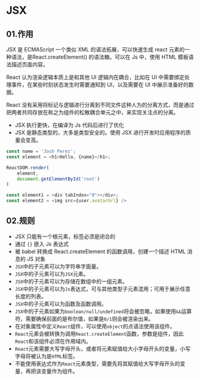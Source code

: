 # JSX
## 01.作用
JSX 是 ECMAScript 一个类似 XML 的语法拓展，可以快速生成 react 元素的一种语法，是React.createElement() 的语法糖。可以在 Js 中，使用 HTML 模板语法描述页面内容。

React 认为渲染逻辑本质上是和其他 UI 逻辑内在耦合，比如在 UI 中需要绑定处理事件，在某些时刻状态发生时需要通知到 UI，以及需要在 UI 中展示准备好的数据。

React 没有采用将标记与逻辑进行分离到不同文件这种人为的分离方式，而是通过把两者共同存放在称之为组件的松散耦合单元之中，来实现关注点的分离。

- JSX 执行更快，在编译为 Js 代码后进行了优化
- JSX 是静态类型的，大多是类型安全的。使用 JSX 进行开发时应用程序的质量会变高。

```js
const name = 'Josh Perez';
const element = <h1>Hello, {name}</h1>;

ReactDOM.render(
	element,
    document.getElementById('root')
)
```
```js
const element1 = <div tabIndex="0"></div>;
const element2 = <img src={user.avatarUrl} />
```

## 02.规则
- JSX 只能有一个根元素，标签必须是闭合的
- 通过 `{}` 嵌入 Js 表达式
- 被 babel 转换成 React.createElement 的函数调用，创建一个描述 HTML 消息的 JS 对象
- `JSX`中的子元素可以为字符串字面量。
- `JSX`中的子元素可以为`JSX`元素。
- `JSX`中的子元素可以为存储在数组中的一组元素。
- `JSX`中的子元素可以为`Js`表达式，可与其他类型子元素混用；可用于展示任意长度的列表。
- `JSX`中的子元素可以为函数及函数调用。
- `JSX`中的子元素如果为`boolean/null/undefined`将会被忽略，如果使用`&&`运算符，需要确保前面的是布尔值，如果是`0/1`则会被渲染出来。
- 在对象属性中定义`React`组件，可以使用`object`的点语法使用该组件。
- `React`元素会被转换为调用`React.createElement`函数，参数是组件，因此`React`和该组件必须在作用域内。
- `React`元素需要大写字母开头，或者将元素赋值给大小字母开头的变量，小写字母将被认为是`HTML`标签。
- 不能使用表达式作为`React`元素类型，需要先将其赋值给大写字母开头的变量，再把该变量作为组件。
